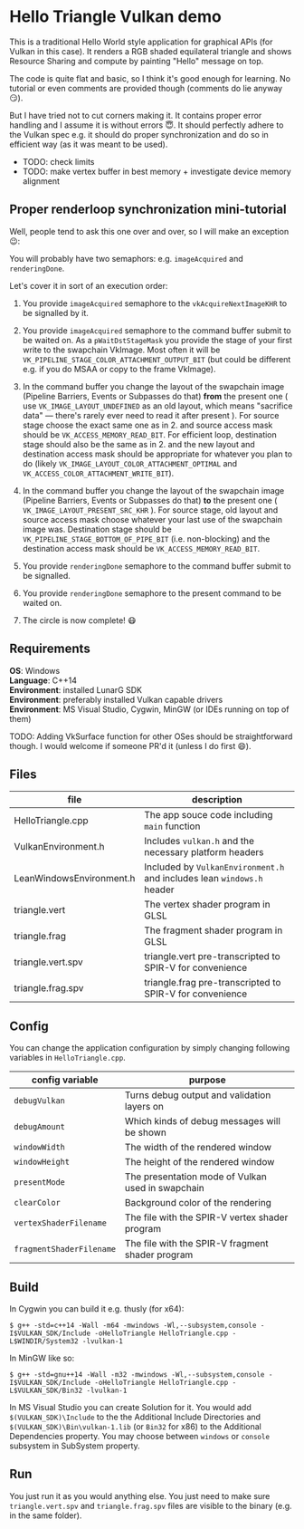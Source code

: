 Hello Triangle Vulkan demo
=========================

This is a traditional Hello World style application for graphical APIs (for Vulkan in this case).
It renders a RGB shaded equilateral triangle and shows Resource Sharing and compute
by painting "Hello" message on top.

The code is quite flat and basic, so I think it's good enough for learning.
No tutorial or even comments are provided though (comments do lie anyway :smirk:).

But I have tried not to cut corners making it. It contains proper error handling
and I assume it is without errors :innocent:. It should perfectly adhere to the Vulkan spec
e.g. it should do proper synchronization and do so in efficient way (as it was meant to be used).

 - TODO: check limits
 - TODO: make vertex buffer in best memory + investigate device memory alignment

Proper renderloop synchronization mini-tutorial
-------------------------------------

Well, people tend to ask this one over and over, so I will make an exception :wink::

You will probably have two semaphors: e.g. `imageAcquired` and `renderingDone`.

Let's cover it in sort of an execution order:

1. You provide `imageAcquired` semaphore to the `vkAcquireNextImageKHR` to be signalled by it.

2. You provide `imageAcquired` semaphore to the command buffer submit to be waited on.
As a `pWaitDstStageMask` you provide the stage of your first write to the swapchain
VkImage. Most often it will be `VK_PIPELINE_STAGE_COLOR_ATTACHMENT_OUTPUT_BIT`
(but could be different e.g. if you do MSAA or copy to the frame VkImage).

3. In the command buffer you change the layout of the swapchain image 
(Pipeline Barriers, Events or Subpasses do that) **from** the present one ( use 
`VK_IMAGE_LAYOUT_UNDEFINED` as an old layout, which means "sacrifice data" &mdash;
there's rarely ever need to read it after present ). For source stage choose
the exact same one as in 2. and source access mask should be `VK_ACCESS_MEMORY_READ_BIT`.
For efficient loop, destination stage should also be the same as in 2. and the
new layout and destination access mask should be appropriate for whatever you plan
to do (likely `VK_IMAGE_LAYOUT_COLOR_ATTACHMENT_OPTIMAL` and `VK_ACCESS_COLOR_ATTACHMENT_WRITE_BIT`).

4. In the command buffer you change the layout of the swapchain image 
(Pipeline Barriers, Events or Subpasses do that) **to** the present one ( 
`VK_IMAGE_LAYOUT_PRESENT_SRC_KHR` ). For source stage, old layout and source
access mask choose whatever your last use of the swapchain image was.
Destination stage should be `VK_PIPELINE_STAGE_BOTTOM_OF_PIPE_BIT` (i.e. non-blocking)
and the destination access mask should be `VK_ACCESS_MEMORY_READ_BIT`.

5. You provide `renderingDone` semaphore to the command buffer submit to be signalled.

6. You provide `renderingDone` semaphore to the present command to be waited on.

7. The circle is now complete! :mask:

Requirements
----------------------------

**OS**: Windows  
**Language**: C++14  
**Environment**: installed LunarG SDK  
**Environment**: preferably installed Vulkan capable drivers  
**Environment**: MS Visual Studio, Cygwin, MinGW (or IDEs running on top of them) 

TODO: Adding VkSurface function for other OSes should be straightforward though.
I would welcome if someone PR'd it (unless I do first :smile:).

Files
----------------------------------

| file | description |
|---|---|
| HelloTriangle.cpp | The app souce code including `main` function |
| VulkanEnvironment.h | Includes `vulkan.h` and the necessary platform headers |
| LeanWindowsEnvironment.h | Included by `VulkanEnvironment.h` and includes lean `windows.h` header |
| triangle.vert | The vertex shader program in GLSL |
| triangle.frag | The fragment shader program in GLSL |
| triangle.vert.spv | triangle.vert pre-transcripted to SPIR-V for convenience |
| triangle.frag.spv |  triangle.frag pre-transcripted to SPIR-V for convenience |

Config
---------------------------------------

You can change the application configuration by simply changing following
variables in `HelloTriangle.cpp`.

| config variable | purpose |
|---|---|
| `debugVulkan` | Turns debug output and validation layers on |
| `debugAmount` | Which kinds of debug messages will be shown |
| `windowWidth` | The width of the rendered window |
| `windowHeight` | The height of the rendered window |
| `presentMode` | The presentation mode of Vulkan used in swapchain |
| `clearColor` | Background color of the rendering |
| `vertexShaderFilename` | The file with the SPIR-V vertex shader program |
| `fragmentShaderFilename` | The file with the SPIR-V fragment shader program |

Build
----------------------------------------------

In Cygwin you can build it e.g. thusly (for x64):

    $ g++ -std=c++14 -Wall -m64 -mwindows -Wl,--subsystem,console -I$VULKAN_SDK/Include -oHelloTriangle HelloTriangle.cpp -L$WINDIR/System32 -lvulkan-1

In MinGW like so:

    $ g++ -std=gnu++14 -Wall -m32 -mwindows -Wl,--subsystem,console -I$VULKAN_SDK/Include -oHelloTriangle HelloTriangle.cpp -L$VULKAN_SDK/Bin32 -lvulkan-1

In MS Visual Studio you can create Solution for it.
You would add `$(VULKAN_SDK)\Include` to the the Additional Include Directories and
`$(VULKAN_SDK)\Bin\vulkan-1.lib` (or `Bin32` for x86) to the Additional Dependencies property.
You may choose between `windows` or `console` subsystem in SubSystem property.

Run
------------------------

You just run it as you would anything else. You just need to make sure `triangle.vert.spv`
and `triangle.frag.spv` files are visible to the binary (e.g. in the same folder).
